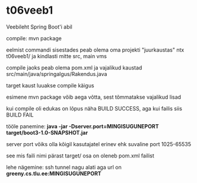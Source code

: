 # t06veeb1
Veebileht Spring Boot'i abil

compile:
mvn package

eelmist commandi sisestades peab olema oma projekti "juurkaustas" ntx t06veeb1/ ja kindlasti mitte src, main vms

compile jaoks peab olema pom.xml ja vajalikud kaustad src/main/java/springalgus/Rakendus.java

target kaust luuakse compile käigus

esimene mvn package võib aega võtta, sest tõmmatakse vajalikud lisad

kui compile oli edukas on lõpus näha BUILD SUCCESS, aga kui failis siis BUILD FAIL

tööle panemine:
<b>java -jar -Dserver.port=MINGISUGUNEPORT target/boot3-1.0-SNAPSHOT.jar</b>

server port võiks olla kõigil kasutajatel erinev ehk suvaline port 1025-65535

see mis faili nimi pärast target/ osa on oleneb pom.xml failist

lehe nägemine:
ssh tunnel nagu alati aga url on <b>greeny.cs.tlu.ee:MINGISUGUNEPORT</b>
